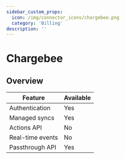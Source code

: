 ```yaml
---
sidebar_custom_props:
  icon: /img/connector_icons/chargebee.png
  category: 'Billing'
description: ''
---
```


# Chargebee

## Overview

| Feature                            | Available |
| ---------------------------------- | --------- |
| Authentication                     | Yes       |
| Managed syncs                      | Yes       |
| Actions API                        | No        |
| Real-time events                   | No        |
| Passthrough API                    | Yes       |
